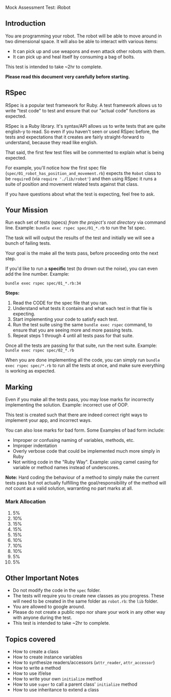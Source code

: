 Mock Assessment Test: iRobot

## Introduction

You are programming your robot. The robot will be able to move around in two dimensional space. It will also be able to interact with various items:
* It can pick up and use weapons and even attack other robots with them.
* It can pick up and heal itself by consuming a bag of bolts.

This test is intended to take ~2hr to complete.

**Please read this document very carefully before starting.**

## RSpec

RSpec is a popular test framework for Ruby. A test framework allows us to write "test code" to test and ensure that our "actual code" functions as expected.

RSpec is a Ruby library. It's syntax/API allows us to write tests that are quite english-y to read. So even if you haven't seen or used RSpec before, the tests and expectations that it creates are fairly straight-forward to understand, because they read like english.

That said, the first few test files will be commented to explain what is being expected.

For example, you'll notice how the first spec file (`spec/01_robot_has_position_and_movement.rb`) expects the `Robot` class to be `require`d (via `require './lib/robot'`) and then using RSpec it runs a suite of position and movement related tests against that class.

If you have questions about what the test is expecting, feel free to ask.

## Your Mission

Run each set of tests (specs) _from the project's root directory_ via command line. Example: `bundle exec rspec spec/01_*.rb` to run the 1st spec.

The task will will output the results of the test and initially we will see a bunch of failing tests.

Your goal is the make all the tests pass, before proceeding onto the next step.

If you'd like to run a **specific** test (to drown out the noise), you can even add the line number. Example:

    bundle exec rspec spec/01_*.rb:34

**Steps:**

1. Read the CODE for the spec file that you ran.
2. Understand what tests it contains and what each test in that file is expecting.
3. Start implementing your code to satisfy each test.
4. Run the test suite using the same `bundle exec rspec` command, to ensure that you are seeing more and more passing tests.
5. Repeat steps 1 through 4 until all tests pass for that suite.

Once all the tests are passing for that suite, run the next suite.
Example: `bundle exec rspec spec/02_*.rb`

When you are done implementing all the code, you can simply run `bundle exec rspec spec/*.rb` to run all the tests at once, and make sure everything is working as expected.

## Marking

Even if you make all the tests pass, you may lose marks for incorrectly implementing the solution. Example: incorrect use of OOP.

This test is created such that there are indeed correct right ways to implement your app, and incorrect ways.

You can also lose marks for bad form. Some Examples of bad form include:
* Improper or confusing naming of variables, methods, etc.
* Improper indentation
* Overly verbose code that could be implemented much more simply in Ruby
* Not writing code in the "Ruby Way". Example: using camel casing for variable or method names instead of underscores.

**Note:** Hard coding the behaviour of a method to simply make the current tests pass but not actually fulfilling the goal/responsibility of the method will *not* count as a valid solution, warranting no part marks at all.

### Mark Allocation

01. 5%
02. 10%
03. 15%
04. 15%
05. 15%
06. 10%
07. 10%
08. 10%
09. 5%
10. 5%

## Other Important Notes

* Do not modify the code in the `spec` folder.
* The tests will require you to create new classes as you progress. These will need to be created in the same folder as `robot.rb`: the `lib` folder.
* You are allowed to google around.
* Please do not create a public repo nor share your work in any other way with anyone during the test.
* This test is intended to take ~2hr to complete.

## Topics covered

* How to create a class
* How to create instance variables
* How to synthesize readers/accessors (`attr_reader`, `attr_accessor`)
* How to write a method
* How to use if/else
* How to write your own `initialize` method
* How to use `super` to call a parent class' `initialize` method
* How to use inheritance to extend a class
